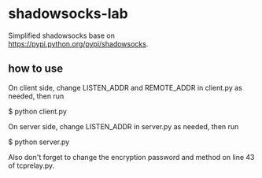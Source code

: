# shadowsocks-lab

Simplified shadowsocks base on https://pypi.python.org/pypi/shadowsocks.

## how to use

On client side, change LISTEN_ADDR and REMOTE_ADDR in client.py as needed, then run

$ python client.py

On server side, change LISTEN_ADDR in server.py as needed, then run

$ python server.py

Also don't forget to change the encryption password and method on line 43 of tcprelay.py.
